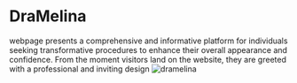 # DraMelina
webpage presents a comprehensive and informative platform for individuals seeking transformative procedures to enhance their overall appearance and confidence. From the moment visitors land on the website, they are greeted with a professional and inviting design
![dramelina](https://github.com/jhonjpg/DraMelina/assets/102936768/e9a72a73-ee25-4029-8f4f-c54223e6cf6b)
